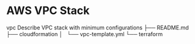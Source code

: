 # AWS VPC Stack

vpc	Describe VPC stack with minimum configurations
    ├── README.md
    ├── cloudformation
    │   └── vpc-template.yml
    └── terraform

